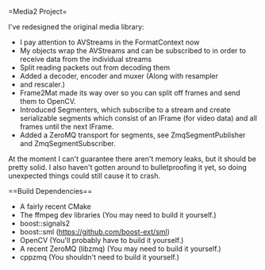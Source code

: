 =Media2 Project=

I've redesigned the original media library:

 * I pay attention to AVStreams in the FormatContext now
 * My objects wrap the AVStreams and can be subscribed to
   in order to receive data from the individual streams
 * Split reading packets out from decoding them
 * Added a decoder, encoder and muxer (Along with resampler
 * and rescaler.)
 * Frame2Mat made its way over so you can split off frames
   and send them to OpenCV.
 * Introduced Segmenters, which subscribe to a stream and
   create serializable segments which consist of an IFrame
   (for video data) and all frames until the next IFrame.
 * Added a ZeroMQ transport for segments, see
   ZmqSegmentPublisher and ZmqSegmentSubscriber.

At the moment I can't guarantee there aren't memory leaks,
but it should be pretty solid. I also haven't gotten around
to bulletproofing it yet, so doing unexpected things could
still cause it to crash.

==Build Dependencies==

 * A fairly recent CMake
 * The ffmpeg dev libraries (You may need to build it yourself.)
 * boost::signals2
 * boost::sml (https://github.com/boost-ext/sml)
 * OpenCV (You'll probably have to build it yourself.)
 * A recent ZeroMQ (libzmq) (You may need to build it yourself.)
 * cppzmq (You shouldn't need to build it yourself.)